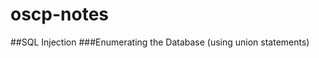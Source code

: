 # oscp-notes

##SQL Injection
###Enumerating the Database (using union statements)
```http://10.11.14.19/comment.php?id=782%20union%20select%201,2,3,4,table_name,6%20from%20information_schema.tables
